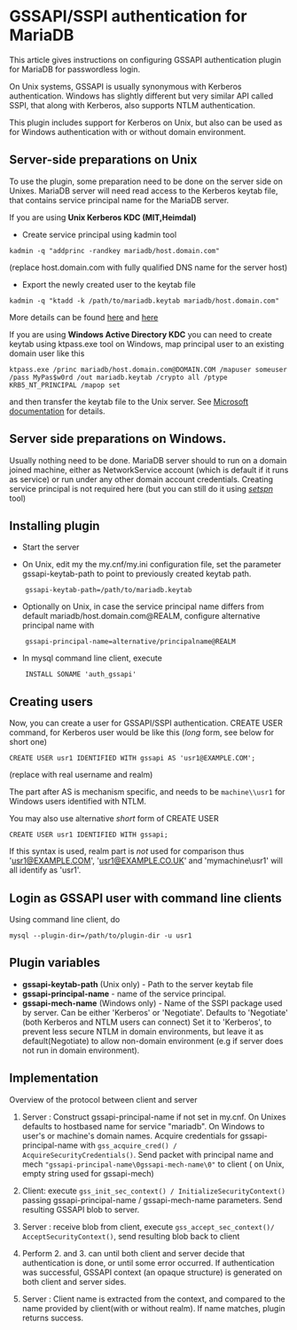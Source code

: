 # GSSAPI/SSPI authentication for MariaDB

This article gives instructions on configuring GSSAPI authentication plugin
for MariaDB for passwordless login.

On Unix systems, GSSAPI is usually synonymous with Kerberos authentication.
Windows has slightly different but very similar API called SSPI,  that along with Kerberos, also supports NTLM authentication.

This plugin includes support for Kerberos on Unix, but also can be used as for Windows authentication with or without domain
environment.

## Server-side preparations on Unix
To use the plugin, some preparation need to be done on the server side on Unixes.
MariaDB server will need read access to the Kerberos keytab file, that contains  service principal name for the MariaDB server.


If you are using **Unix Kerberos KDC (MIT,Heimdal)**

-	Create service principal using kadmin tool

```
kadmin -q "addprinc -randkey mariadb/host.domain.com"
```

(replace host.domain.com with fully qualified DNS name for the server host)

-	Export the newly created user to the keytab file

```
kadmin -q "ktadd -k /path/to/mariadb.keytab mariadb/host.domain.com"
```

More details can be found [here](http://www.microhowto.info/howto/create_a_service_principal_using_mit_kerberos.html)
and [here](http://www.microhowto.info/howto/add_a_host_or_service_principal_to_a_keytab_using_mit_kerberos.html)

If you are using **Windows Active Directory KDC**
you can need to create keytab using ktpass.exe tool on Windows,  map principal user to an existing domain user like this

```
ktpass.exe /princ mariadb/host.domain.com@DOMAIN.COM /mapuser someuser /pass MyPas$w0rd /out mariadb.keytab /crypto all /ptype KRB5_NT_PRINCIPAL /mapop set
```

and then transfer the keytab file to the Unix server. See [Microsoft documentation](https://technet.microsoft.com/en-us/library/cc753771.aspx) for details.


## Server side preparations on Windows.
Usually nothing need to be done.  MariaDB server should to run on a domain joined machine, either as NetworkService account
(which is default if it runs as service) or run under any other domain account credentials.
Creating service principal is not required here (but you can still do it using [_setspn_](https://technet.microsoft.com/en-us/library/cc731241.aspx) tool)


## Installing plugin
-	Start the server

-	On Unix, edit my the my.cnf/my.ini configuration file, set the parameter gssapi-keytab-path to point to previously
created keytab path.

```
	gssapi-keytab-path=/path/to/mariadb.keytab
```

-	Optionally on Unix, in case the service principal name differs from default mariadb/host.domain.com@REALM,
configure alternative principal name with

```
    gssapi-principal-name=alternative/principalname@REALM
```

-	In mysql command line client, execute

```
	INSTALL SONAME 'auth_gssapi'
```

## Creating users

Now, you can create a user for GSSAPI/SSPI authentication. CREATE USER command, for Kerberos user
would be like this (*long* form, see below for short one)

```
CREATE USER usr1 IDENTIFIED WITH gssapi AS 'usr1@EXAMPLE.COM';
```

(replace  with real username and realm)

The part after AS is mechanism specific, and needs to be ``machine\\usr1`` for Windows users identified with NTLM.

You may also use alternative *short* form of CREATE USER

```
CREATE USER usr1 IDENTIFIED WITH gssapi;
```

If this syntax is used, realm part is *not* used for comparison
thus 'usr1@EXAMPLE.COM', 'usr1@EXAMPLE.CO.UK' and 'mymachine\usr1' will all identify as 'usr1'.

## Login as GSSAPI user with command line clients

Using command line client, do

```
mysql --plugin-dir=/path/to/plugin-dir -u usr1
```

## Plugin variables
-	**gssapi-keytab-path** (Unix only) - Path to the server keytab file
-	**gssapi-principal-name** - name of the service principal.
-	**gssapi-mech-name** (Windows only) - Name of the SSPI package used by server. Can be either 'Kerberos' or 'Negotiate'.
 Defaults to 'Negotiate' (both Kerberos and NTLM users can connect)
 Set it to 'Kerberos', to prevent less secure NTLM in domain environments,  but leave it as default(Negotiate)
 to allow non-domain environment (e.g if server does not run in domain environment).


## Implementation

Overview of the protocol between client and server

1. Server : Construct gssapi-principal-name if not set in my.cnf. On Unixes defaults to hostbased name for service "mariadb". On Windows to user's or machine's domain names.
Acquire credentials for gssapi-principal-name with ```gss_acquire_cred() / AcquireSecurityCredentials()```.
Send packet with principal name and mech ```"gssapi-principal-name\0gssapi-mech-name\0"``` to client ( on Unix, empty string used for gssapi-mech)

2. Client: execute ```gss_init_sec_context() / InitializeSecurityContext()``` passing gssapi-principal-name / gssapi-mech-name parameters.
Send resulting GSSAPI blob to server.

3. Server : receive blob from client, execute ```gss_accept_sec_context()/ AcceptSecurityContext()```, send resulting blob back to client

4. Perform  2. and 3. can until both client and server decide that authentication is done, or until some error occurred. If authentication was successful, GSSAPI context (an opaque structure) is generated on both client and server sides.

5. Server : Client name is extracted from the context, and compared to the name provided by client(with or without realm). If name matches, plugin returns success.
